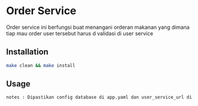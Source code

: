 # Order Service

Order service ini berfungsi buat menangani orderan makanan yang dimana tiap mau order user tersebut harus d validasi di user service

## Installation

```bash
make clean && make install
```

## Usage
```bash
notes : Dipastikan config database di app.yaml dan user_service_url di define terlebih dahulu
```